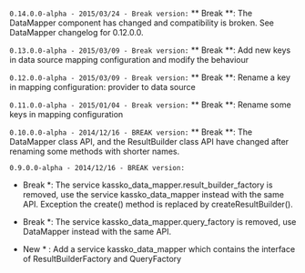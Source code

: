 `0.14.0.0-alpha - 2015/03/24 - Break version:`
** Break **: The DataMapper component has changed and compatibility is broken. See DataMapper changelog for 0.12.0.0.

`0.13.0.0-alpha - 2015/03/09 - Break version:`
** Break **: Add new keys in data source mapping configuration and modify the behaviour

`0.12.0.0-alpha - 2015/03/09 - Break version:`
** Break **: Rename a key in mapping configuration: provider to data source

`0.11.0.0-alpha - 2015/01/04 - Break version:`
** Break **: Rename some keys in mapping configuration

`0.10.0.0-alpha - 2014/12/16 - BREAK version:`
** Break **: The DataMapper class API, and the ResultBuilder class API have changed after renaming some methods with shorter names.

`0.9.0.0-alpha - 2014/12/16 - BREAK version:`
* Break *: The service kassko_data_mapper.result_builder_factory is removed, use the service kassko_data_mapper instead with the same API. Exception the create() method is replaced by createResultBuilder().

* Break *: The service kassko_data_mapper.query_factory is removed, use DataMapper instead with the same API.

* New * : Add a service kassko_data_mapper which contains the interface of ResultBuilderFactory and QueryFactory
